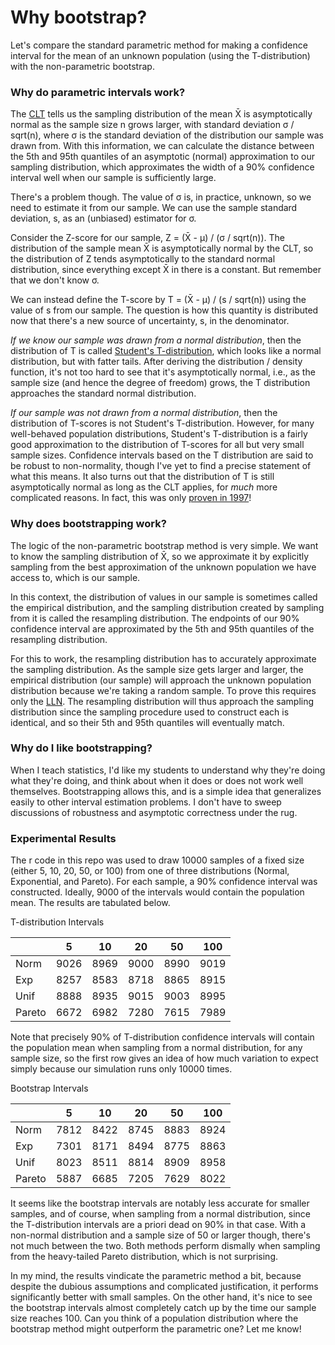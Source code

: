 # Why bootstrap?

Let's compare the standard parametric method for making a confidence interval for the mean of an unknown population (using the T-distribution) with the non-parametric bootstrap.

### Why do parametric intervals work?

The [CLT]((http://en.wikipedia.org/wiki/Central_limit_theorem)) tells us the sampling distribution of the mean X̄ is asymptotically normal as the sample size n grows larger, with standard deviation σ / sqrt(n), where σ is the standard deviation of the distribution our sample was drawn from. With this information, we can calculate the distance between the 5th and 95th quantiles of an asymptotic (normal) approximation to our sampling distribution, which approximates the width of a 90% confidence interval well when our sample is sufficiently large.

There's a problem though. The value of σ is, in practice, unknown, so we need to estimate it from our sample. We can use the sample standard deviation, s, as an (unbiased) estimator for σ. 

Consider the Z-score for our sample, Z = (X̄ - μ) / (σ / sqrt(n)). The distribution of the sample mean X̄ is asymptotically normal by the CLT, so the distribution of Z tends asymptotically to the standard normal distribution, since everything except X̄ in there is a constant. But remember that we don't know σ. 

We can instead define the T-score by T = (X̄ - μ) / (s / sqrt(n)) using the value of s from our sample. The question is how this quantity is distributed now that there's a new source of uncertainty, s, in the denominator. 

*If we know our sample was drawn from a normal distribution*, then the distribution of T is called [Student's T-distribution](https://en.wikipedia.org/wiki/Student%27s_t-distribution), which looks like a normal distribution, but with fatter tails. After deriving the distribution / density function, it's not too hard to see that it's asymptotically normal, i.e., as the sample size (and hence the degree of freedom) grows, the T distribution approaches the standard normal distribution.

*If our sample was not drawn from a normal distribution*, then the distribution of T-scores is not Student's T-distribution. However, for many well-behaved population distributions, Student's T-distribution is a fairly good approximation to the distribution of T-scores for all but very small sample sizes. Confidence intervals based on the T distribution are said to be robust to non-normality, though I've yet to find a precise statement of what this means. It also turns out that the distribution of T is still asymptotically normal as long as the CLT applies, for *much* more complicated reasons. In fact, this was only [proven in 1997](https://projecteuclid.org/download/pdf_1/euclid.aop/1024404523)!


### Why does bootstrapping work?

The logic of the non-parametric bootstrap method is very simple. We want to know the sampling distribution of X̄, so we approximate it by explicitly sampling from the best approximation of the unknown population we have access to, which is our sample.

In this context, the distribution of values in our sample is sometimes called the empirical distribution, and the sampling distribution created by sampling from it is called the resampling distribution. The endpoints of our 90% confidence interval are approximated by the 5th and 95th quantiles of the resampling distribution.

For this to work, the resampling distribution has to accurately approximate the sampling distribution. As the sample size gets larger and larger, the empirical distribution (our sample) will approach the unknown population distribution because we're taking a random sample. To prove this requires only the [LLN](http://en.wikipedia.org/wiki/Law_of_large_numbers). The resampling distribution will thus approach the sampling distribution since the sampling procedure used to construct each is identical, and so their 5th and 95th quantiles will eventually match.

### Why do I like bootstrapping?

When I teach statistics, I'd like my students to understand why they're doing what they're doing, and think about when it does or does not work well themselves. Bootstrapping allows this, and is a simple idea that generalizes easily to other interval estimation problems. I don't have to sweep discussions of robustness and asymptotic correctness under the rug.

### Experimental Results

The r code in this repo was used to draw 10000 samples of a fixed size (either 5, 10, 20, 50, or 100) from one of three distributions (Normal, Exponential, and Pareto). For each sample, a 90% confidence interval was constructed. Ideally, 9000 of the intervals would contain the population mean. The results are tabulated below.

T-distribution Intervals

| 	    |5    |10   |20	  |50   |100  |
|-------|-----|-----|-----|-----|-----|
|Norm   |9026 |8969 |9000 |8990 |9019 |
|Exp    |8257 |8583 |8718 |8865 |8915 |
|Unif   |8888 |8935 |9015 |9003	|8995 |
|Pareto	|6672 |6982 |7280 |7615	|7989 |

Note that precisely 90% of T-distribution confidence intervals will contain the population mean when sampling from a normal distribution, for any sample size, so the first row gives an idea of how much variation to expect simply because our simulation runs only 10000 times.

Bootstrap Intervals

|       |5    |10   |20	  |50   |100  |
|-------|-----|-----|-----|-----|-----|
|Norm   |7812 |8422 |8745 |8883 |8924 |
|Exp    |7301 |8171 |8494 |8775 |8863 |
|Unif   |8023 |8511 |8814 |8909 |8958 |
|Pareto	|5887 |6685 |7205 |7629	|8022 |

It seems like the bootstrap intervals are notably less accurate for smaller samples, and of course, when sampling from a normal distribution, since the T-distribution intervals are a priori dead on 90% in that case. With a non-normal distribution and a sample size of 50 or larger though, there's not much between the two. Both methods perform dismally when sampling from the heavy-tailed Pareto distribution, which is not surprising.

In my mind, the results vindicate the parametric method a bit, because despite the dubious assumptions and complicated justification, it performs significantly better with small samples. On the other hand, it's nice to see the bootstrap intervals almost completely catch up by the time our sample size reaches 100. Can you think of a population distribution where the bootstrap method might outperform the parametric one? Let me know!




